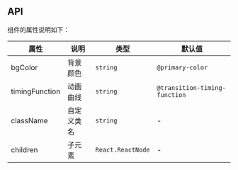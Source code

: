 ## API

组件的属性说明如下：

| 属性           | 说明       | 类型            | 默认值                      |
| -------------- | ---------- | --------------- | --------------------------- |
| bgColor        | 背景颜色   | `string`          | `@primary-color`              |
| timingFunction | 动画曲线   | `string`          | `@transition-timing-function` |
| className      | 自定义类名 | `string`          | -                           |
| children       | 子元素     | `React.ReactNode` | -                           |

